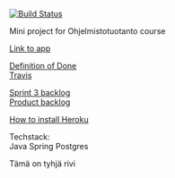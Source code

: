 [![Build Status](https://travis-ci.org/tanlah/ohtuproj.svg?branch=master)](https://travis-ci.org/tanlah/ohtuproj)

Mini project for Ohjelmistotuotanto course 

[Link to app](https://radiant-plains-38920.herokuapp.com/)

[Definition of Done](DoD.MD)  
[Travis](https://travis-ci.org/tanlah/ohtuproj)

[Sprint 3 backlog](https://docs.google.com/spreadsheets/d/1e7WpIR60iIR3wJULdHYU7q_ZBmSdOAflVXilaeo4eZ0)  
[Product backlog](https://docs.google.com/spreadsheets/d/1CL8L6jyqMW52gyFKJSMc-5yj4gn6p1cZnU6dSnIARdU)  

[How to install Heroku](doc/heroku_instructions.md)

Techstack:  
Java
Spring
Postgres

Tämä on tyhjä rivi
